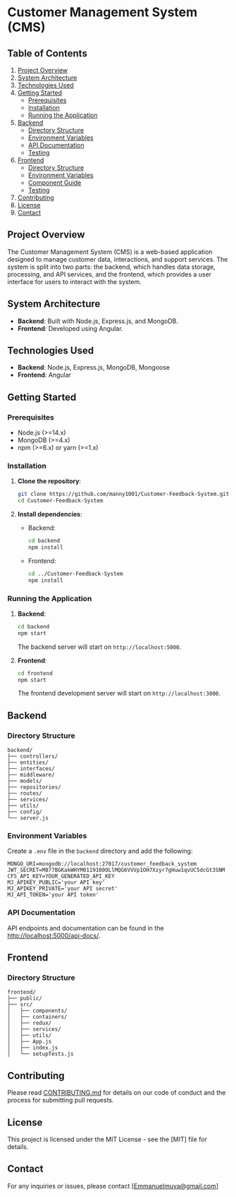 # Customer Management System (CMS)

## Table of Contents
1. [Project Overview](#project-overview)
2. [System Architecture](#system-architecture)
3. [Technologies Used](#technologies-used)
4. [Getting Started](#getting-started)
   - [Prerequisites](#prerequisites)
   - [Installation](#installation)
   - [Running the Application](#running-the-application)
5. [Backend](#backend)
   - [Directory Structure](#backend-directory-structure)
   - [Environment Variables](#backend-environment-variables)
   - [API Documentation](#api-documentation)
   - [Testing](#backend-testing)
6. [Frontend](#frontend)
   - [Directory Structure](#frontend-directory-structure)
   - [Environment Variables](#frontend-environment-variables)
   - [Component Guide](#component-guide)
   - [Testing](#frontend-testing)
7. [Contributing](#contributing)
8. [License](#license)
9. [Contact](#contact)

## Project Overview
The Customer Management System (CMS) is a web-based application designed to manage customer data, interactions, and support services. The system is split into two parts: the backend, which handles data storage, processing, and API services, and the frontend, which provides a user interface for users to interact with the system.

## System Architecture
- **Backend**: Built with Node.js, Express.js, and MongoDB.
- **Frontend**: Developed using Angular.

## Technologies Used
- **Backend**: Node.js, Express.js, MongoDB, Mongoose
- **Frontend**: Angular

## Getting Started

### Prerequisites
- Node.js (>=14.x)
- MongoDB (>=4.x)
- npm (>=6.x) or yarn (>=1.x)

### Installation
1. **Clone the repository**:
    ```bash
    git clone https://github.com/manny1001/Customer-Feedback-System.git
    cd Customer-Feedback-System
    ```

2. **Install dependencies**:
    - Backend:
        ```bash
        cd backend
        npm install
        ```
    - Frontend:
        ```bash
        cd ../Customer-Feedback-System
        npm install
        ```

### Running the Application
1. **Backend**:
    ```bash
    cd backend
    npm start
    ```
    The backend server will start on `http://localhost:5000`.

2. **Frontend**:
    ```bash
    cd frontend
    npm start
    ```
    The frontend development server will start on `http://localhost:3000`.

## Backend

### Directory Structure
```
backend/
├── controllers/
├── entities/
├── interfaces/
├── middleware/
├── models/
├── repositories/
├── routes/
├── services/
├── utils/
├── config/
└── server.js
```

### Environment Variables
Create a `.env` file in the `backend` directory and add the following:
```
MONGO_URI=mongodb://localhost:27017/customer_feedback_system
JWT_SECRET=M877BGKakWHYM0119100OLlMQG6VVVp1OH7Xzyr7gHuw1qvUC5dcGt3SNM
CFS_API_KEY=YOUR_GENERATED_API_KEY
MJ_APIKEY_PUBLIC='your API key'
MJ_APIKEY_PRIVATE='your API secret'
MJ_API_TOKEN='your API token'
```

### API Documentation
API endpoints and documentation can be found in the [http://localhost:5000/api-docs/](docs/api.md).


## Frontend

### Directory Structure
```
frontend/
├── public/
├── src/
│   ├── components/
│   ├── containers/
│   ├── redux/
│   ├── services/
│   ├── utils/
│   ├── App.js
│   ├── index.js
│   └── setupTests.js
```

## Contributing
Please read [CONTRIBUTING.md](CONTRIBUTING.md) for details on our code of conduct and the process for submitting pull requests.

## License
This project is licensed under the MIT License - see the [MIT]  file for details.

## Contact
For any inquiries or issues, please contact [Emmanuelmuya@gmail.com] 
